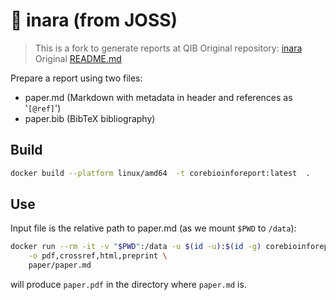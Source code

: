 # 📃 inara (from JOSS)

> This is a fork to generate reports at QIB
> Original repository: [inara](https://github.com/openjournals/inara)
> Original [README.md](README_OLD.md)

Prepare a report using two files:
* paper.md (Markdown with metadata in header and references as '`[@ref]`')
* paper.bib (BibTeX bibliography)

## Build

```bash
docker build --platform linux/amd64  -t corebioinforeport:latest  .
```

## Use

Input file is the relative path to paper.md (as we mount `$PWD` to `/data`):

```bash
docker run --rm -it -v "$PWD":/data -u $(id -u):$(id -g) corebioinforeport \
    -o pdf,crossref,html,preprint \
    paper/paper.md
```

will produce `paper.pdf` in the directory where `paper.md` is.